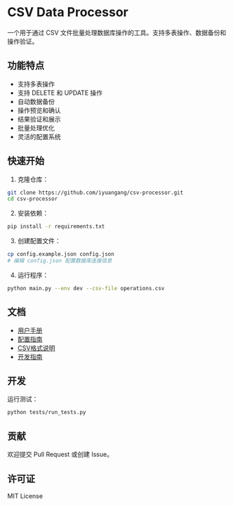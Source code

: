 # CSV Data Processor

一个用于通过 CSV 文件批量处理数据库操作的工具。支持多表操作、数据备份和操作验证。

## 功能特点

- 支持多表操作
- 支持 DELETE 和 UPDATE 操作
- 自动数据备份
- 操作预览和确认
- 结果验证和展示
- 批量处理优化
- 灵活的配置系统

## 快速开始

1. 克隆仓库：
```bash
git clone https://github.com/iyuangang/csv-processor.git
cd csv-processor
```

2. 安装依赖：
```bash
pip install -r requirements.txt
```

3. 创建配置文件：
```bash
cp config.example.json config.json
# 编辑 config.json 配置数据库连接信息
```

4. 运行程序：
```bash
python main.py --env dev --csv-file operations.csv
```

## 文档

- [用户手册](docs/user_manual.md)
- [配置指南](docs/configuration.md)
- [CSV格式说明](docs/csv_format.md)
- [开发指南](docs/development.md)

## 开发

运行测试：
```bash
python tests/run_tests.py
```

## 贡献

欢迎提交 Pull Request 或创建 Issue。

## 许可证

MIT License

